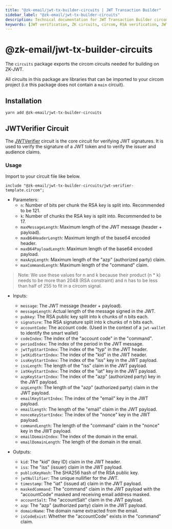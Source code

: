 ```yaml
---
title: "@zk-email/jwt-tx-builder-circuits | JWT Transaction Builder"
sidebar_label: "@zk-email/jwt-tx-builder-circuits"
description: Technical documentation for JWT Transaction Builder circom circuits used in JWT signature verification, including RSA verification, claim validation, and command masking functionality
keywords: [JWT verification, ZK circuits, circom, RSA verification, JWT claims, zero-knowledge proofs, circuit parameters, JWT nullifier, command masking, blockchain authentication]
---
```


# @zk-email/jwt-tx-builder-circuits

The `circuits` package exports the circom circuits needed for building on ZK-JWT.

All circuits in this package are libraries that can be imported to your circom project (i.e this package does not contain a `main` circuit).

## Installation

```bash
yarn add @zk-email/jwt-tx-builder-circuits
```

## JWTVerifier Circuit

The [JWTVerifier](https://github.com/zkemail/jwt-tx-builder/blob/main/packages/circuits/jwt-verifier-template.circom) circuit is the core circuit for verifying JWT signatures. It is used to verify the signature of a JWT token and to verify the issuer and audience claims.

### Usage

Import to your circuit file like below.

```circom
include "@zk-email/jwt-tx-builder-circuits/jwt-verifier-template.circom";
```

-   Parameters:
    -   `n`: Number of bits per chunk the RSA key is split into. Recommended to be 121.
    -   `k`: Number of chunks the RSA key is split into. Recommended to be 17.
    -   `maxMessageLength`: Maximum length of the JWT message (header + payload).
    -   `maxB64HeaderLength`: Maximum length of the base64 encoded header.
    -   `maxB64PayloadLength`: Maximum length of the base64 encoded payload.
    -   `maxAzpLength`: Maximum length of the "azp" (authorized party) claim.
    -   `maxCommandLength`: Maximum length of the "command" claim.

> Note: We use these values for n and k because their product (n \* k) needs to be more than 2048 (RSA constraint) and n has to be less than half of 255 to fit in a circom signal.

-   Inputs:

    -   `message`: The JWT message (header + payload).
    -   `messageLength`: Actual length of the message signed in the JWT.
    -   `pubkey`: The RSA public key split into k chunks of n bits each.
    -   `signature`: The RSA signature split into k chunks of n bits each.
    -   `accountCode`: The account code. (Used in the context of a `jwt-wallet` to identify the smart wallet)
    -   `codeIndex`: The index of the "account code" in the "command".
    -   `periodIndex`: The index of the period in the JWT message.
    -   `jwtTypStartIndex`: The index of the "typ" in the JWT header.
    -   `jwtKidStartIndex`: The index of the "kid" in the JWT header.
    -   `issKeyStartIndex`: The index of the "iss" key in the JWT payload.
    -   `issLength`: The length of the "iss" claim in the JWT payload.
    -   `iatKeyStartIndex`: The index of the "iat" key in the JWT payload.
    -   `azpKeyStartIndex`: The index of the "azp" (authorized party) key in the JWT payload.
    -   `azpLength`: The length of the "azp" (authorized party) claim in the JWT payload.
    -   `emailKeyStartIndex`: The index of the "email" key in the JWT payload.
    -   `emailLength`: The length of the "email" claim in the JWT payload.
    -   `nonceKeyStartIndex`: The index of the "nonce" key in the JWT payload.
    -   `commandLength`: The length of the "command" claim in the "nonce" key in the JWT payload.
    -   `emailDomainIndex`: The index of the domain in the email.
    -   `emailDomainLength`: The length of the domain in the email.

-   Outputs:
    -   `kid`: The "kid" (key ID) claim in the JWT header.
    -   `iss`: The "iss" (issuer) claim in the JWT payload.
    -   `publicKeyHash`: The SHA256 hash of the RSA public key.
    -   `jwtNullifier`: The unique nullifier for the JWT.
    -   `timestamp`: The "iat" (issued at) claim in the JWT payload.
    -   `maskedCommand`: The "command" claim in the JWT payload with the "accountCode" masked and receiving email address masked.
    -   `accountSalt`: The "accountSalt" claim in the JWT payload.
    -   `azp`: The "azp" (authorized party) claim in the JWT payload.
    -   `domainName`: The domain name extracted from the email.
    -   `isCodeExist`: Whether the "accountCode" exists in the "command" claim.